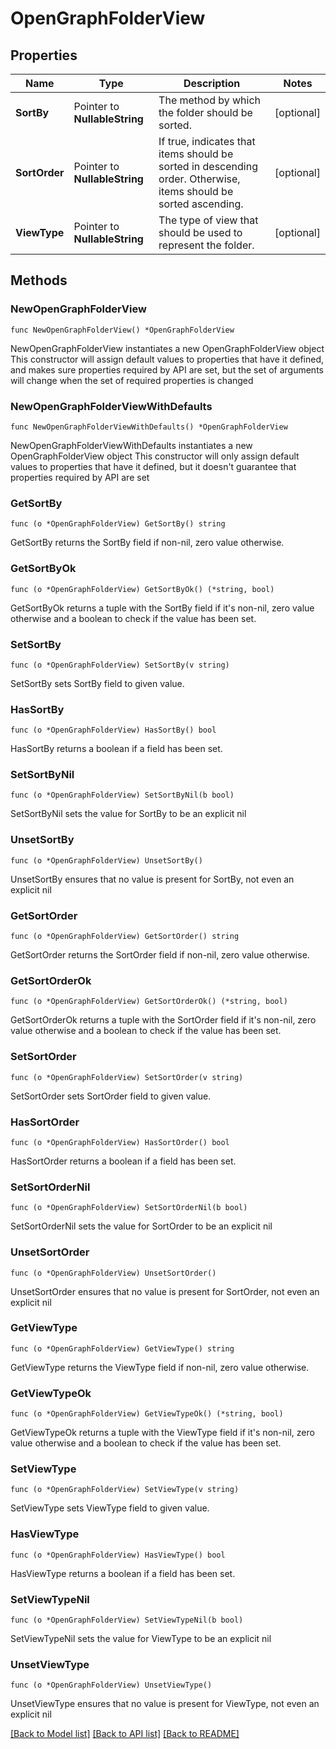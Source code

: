 # OpenGraphFolderView

## Properties

Name | Type | Description | Notes
------------ | ------------- | ------------- | -------------
**SortBy** | Pointer to **NullableString** | The method by which the folder should be sorted. | [optional] 
**SortOrder** | Pointer to **NullableString** | If true, indicates that items should be sorted in descending order. Otherwise, items should be sorted ascending. | [optional] 
**ViewType** | Pointer to **NullableString** | The type of view that should be used to represent the folder. | [optional] 

## Methods

### NewOpenGraphFolderView

`func NewOpenGraphFolderView() *OpenGraphFolderView`

NewOpenGraphFolderView instantiates a new OpenGraphFolderView object
This constructor will assign default values to properties that have it defined,
and makes sure properties required by API are set, but the set of arguments
will change when the set of required properties is changed

### NewOpenGraphFolderViewWithDefaults

`func NewOpenGraphFolderViewWithDefaults() *OpenGraphFolderView`

NewOpenGraphFolderViewWithDefaults instantiates a new OpenGraphFolderView object
This constructor will only assign default values to properties that have it defined,
but it doesn't guarantee that properties required by API are set

### GetSortBy

`func (o *OpenGraphFolderView) GetSortBy() string`

GetSortBy returns the SortBy field if non-nil, zero value otherwise.

### GetSortByOk

`func (o *OpenGraphFolderView) GetSortByOk() (*string, bool)`

GetSortByOk returns a tuple with the SortBy field if it's non-nil, zero value otherwise
and a boolean to check if the value has been set.

### SetSortBy

`func (o *OpenGraphFolderView) SetSortBy(v string)`

SetSortBy sets SortBy field to given value.

### HasSortBy

`func (o *OpenGraphFolderView) HasSortBy() bool`

HasSortBy returns a boolean if a field has been set.

### SetSortByNil

`func (o *OpenGraphFolderView) SetSortByNil(b bool)`

 SetSortByNil sets the value for SortBy to be an explicit nil

### UnsetSortBy
`func (o *OpenGraphFolderView) UnsetSortBy()`

UnsetSortBy ensures that no value is present for SortBy, not even an explicit nil
### GetSortOrder

`func (o *OpenGraphFolderView) GetSortOrder() string`

GetSortOrder returns the SortOrder field if non-nil, zero value otherwise.

### GetSortOrderOk

`func (o *OpenGraphFolderView) GetSortOrderOk() (*string, bool)`

GetSortOrderOk returns a tuple with the SortOrder field if it's non-nil, zero value otherwise
and a boolean to check if the value has been set.

### SetSortOrder

`func (o *OpenGraphFolderView) SetSortOrder(v string)`

SetSortOrder sets SortOrder field to given value.

### HasSortOrder

`func (o *OpenGraphFolderView) HasSortOrder() bool`

HasSortOrder returns a boolean if a field has been set.

### SetSortOrderNil

`func (o *OpenGraphFolderView) SetSortOrderNil(b bool)`

 SetSortOrderNil sets the value for SortOrder to be an explicit nil

### UnsetSortOrder
`func (o *OpenGraphFolderView) UnsetSortOrder()`

UnsetSortOrder ensures that no value is present for SortOrder, not even an explicit nil
### GetViewType

`func (o *OpenGraphFolderView) GetViewType() string`

GetViewType returns the ViewType field if non-nil, zero value otherwise.

### GetViewTypeOk

`func (o *OpenGraphFolderView) GetViewTypeOk() (*string, bool)`

GetViewTypeOk returns a tuple with the ViewType field if it's non-nil, zero value otherwise
and a boolean to check if the value has been set.

### SetViewType

`func (o *OpenGraphFolderView) SetViewType(v string)`

SetViewType sets ViewType field to given value.

### HasViewType

`func (o *OpenGraphFolderView) HasViewType() bool`

HasViewType returns a boolean if a field has been set.

### SetViewTypeNil

`func (o *OpenGraphFolderView) SetViewTypeNil(b bool)`

 SetViewTypeNil sets the value for ViewType to be an explicit nil

### UnsetViewType
`func (o *OpenGraphFolderView) UnsetViewType()`

UnsetViewType ensures that no value is present for ViewType, not even an explicit nil

[[Back to Model list]](../README.md#documentation-for-models) [[Back to API list]](../README.md#documentation-for-api-endpoints) [[Back to README]](../README.md)



